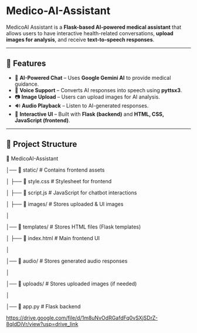 # Medico-AI-Assistant

MedicoAI Assistant is a **Flask-based AI-powered medical assistant** that allows users to have interactive health-related conversations, **upload images for analysis**, and receive **text-to-speech responses**.

---

## 🚀 Features

- 🧠 **AI-Powered Chat** – Uses **Google Gemini AI** to provide medical guidance.
- 🎤 **Voice Support** – Converts AI responses into speech using **pyttsx3**.
- 📷 **Image Upload** – Users can upload images for AI analysis.
- 🔊 **Audio Playback** – Listen to AI-generated responses.
- 💬 **Interactive UI** – Built with **Flask (backend)** and **HTML, CSS, JavaScript (frontend)**.

---

## 📂 Project Structure

📁 MedicoAI-Assistant

│── 📁 static/               # Contains frontend assets

│   ├── 📄 style.css         # Stylesheet for frontend

│   ├── 📄 script.js         # JavaScript for chatbot interactions

│   ├── 📁 images/           # Stores uploaded & UI images

│

│── 📁 templates/            # Stores HTML files (Flask templates)

│   ├── 📄 index.html        # Main frontend UI

│

│── 📁 audio/                # Stores generated audio responses

│

│── 📁 uploads/              # Stores uploaded images (if needed)

│

│── 📄 app.py                # Flask backend


https://drive.google.com/file/d/1m8uNvOdRGafdFq0vSXjSDrZ-8qIdDiVr/view?usp=drive_link
